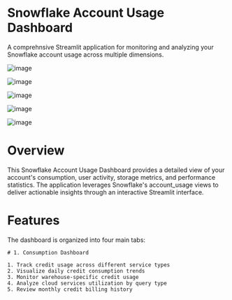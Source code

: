 # Snowflake Account Usage Dashboard
A comprehnsive Streamlit application for monitoring and analyzing your Snowflake account usage across multiple dimensions.

![image](https://github.com/user-attachments/assets/ade074c1-89c1-4819-b95d-0c15b1091e74)

![image](https://github.com/user-attachments/assets/4afe2575-43be-4a70-ae21-968b3d760fa1)

![image](https://github.com/user-attachments/assets/d796fd1e-605a-4831-8c44-ef2a6d0ecfe4)

![image](https://github.com/user-attachments/assets/2ba8881b-dcdb-43b4-9d6c-6ac675966e51)

![image](https://github.com/user-attachments/assets/0db0a285-71ef-4a94-810e-6bb9779ccf21)

# Overview
This Snowflake Account Usage Dashboard provides a detailed view of your account's consumption, user activity, storage metrics, and performance statistics. The application leverages Snowflake's account_usage views to deliver actionable insights through an interactive Streamlit interface.

# Features
The dashboard is organized into four main tabs:

    # 1. Consumption Dashboard
    
    1. Track credit usage across different service types
    2. Visualize daily credit consumption trends
    3. Monitor warehouse-specific credit usage
    4. Analyze cloud services utilization by query type
    5. Review monthly credit billing history
